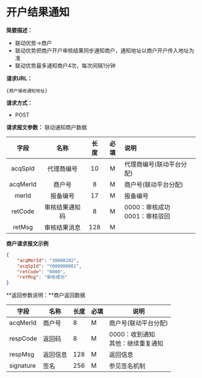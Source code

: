 # 开户结果通知

**简要描述：** 

- 联动优势->商户
- 联动优势把商户开户审核结果同步通知商户，通知地址以商户开户传入地址为准
- 联动优势最多通知商户4次，每次间隔1分钟

**请求URL：** 

`{商户接收通知地址}`

**请求方式：**

- POST 

**请求报文参数：** 联动通知商户数据

|   字段   |      名称      | 长度 | 必填 | 说明                               |
| :------: | :------------: | :--: | :--: | :--------------------------------- |
| acqSpId  |   代理商编号   |  10  |  M   | 代理商编号(联动平台分配)           |
| acqMerId |     商户号     |  8   |  M   | 商户号(联动平台分配)               |
| merId    |     报备编号   |  17  |  M   | 报备编号               		|
| retCode  | 审核结果通知码 |  8   |  M   | 0000：审核成功<br />0001：审核驳回 |
|  retMsg  |  审核结果消息  | 128  |  M   |                                    |

 **商户请求报文示例**

```json
{
	"acqMerId": "30000102",
	"acqSpId": "Y000000001",
	"retCode": "0000",
	"retMsg": "审核成功"
}
```

 **返回参数说明：**商户返回数据

| 字段      | 名称     | 长度 | 必填 | 说明                                   |
| --------- | -------- | ---- | ---- | -------------------------------------- |
| acqMerId  | 商户号   | 8    | M    | 商户号(联动平台分配)                   |
| respCode  | 返回码   | 8    | M    | 0000：收到通知<br />其他：继续重复通知 |
| respMsg   | 返回信息 | 128  | M    | 返回信息                               |
| signature | 签名     | 256  | M    | 参见签名机制                           |
